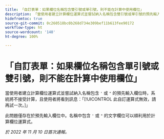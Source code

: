 ```yaml
---
title: 「自訂表單：如果欄位名稱包含雙引號或單引號，則不能在計算中使用欄位」
description: 「當使用者建立計算欄位運算式並嘗試納入名稱包含雙引號或單引號的預先輸入欄位時，系統將不接受計算，且使用者將看到訊息：此自訂運算式無效，請再試一次。」
hidefromtoc: true
source-git-commit: 0c260518bc0b268d734e309bef11b613fee90172
workflow-type: ht
source-wordcount: '148'
ht-degree: 100%

---
```



# 「自訂表單：如果欄位名稱包含單引號或雙引號，則不能在計算中使用欄位」

當使用者建立計算欄位運算式並嘗試納入名稱包含 `'` 或 `"` 的預先輸入欄位時，系統將不接受計算，且使用者將看到訊息：「[!UICONTROL 此自訂運算式無效，請再試一次。]」

此問題僅存在於預先輸入欄位中。名稱中包含 `'` 或 `"` 的文字欄位可以順利用於計算欄位運算式。

_於 2022 年 11 月 10 日首次通報。_

